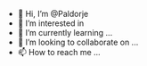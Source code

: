 - 👋 Hi, I’m @Paldorje
- 👀 I’m interested in 
- 🌱 I’m currently learning ...
- 💞️ I’m looking to collaborate on ...
- 📫 How to reach me ...

<!---
Paldorje/Paldorje is a ✨ special ✨ repository because its `README.md` (this file) appears on your GitHub profile.
You can click the Preview link to take a look at your changes.
--->
